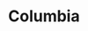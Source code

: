 ---
title: "Columbia"
url: /ciudad-autonoma-de-buenos-aires/columbia-avenida-cordoba/
shop: ropa
---